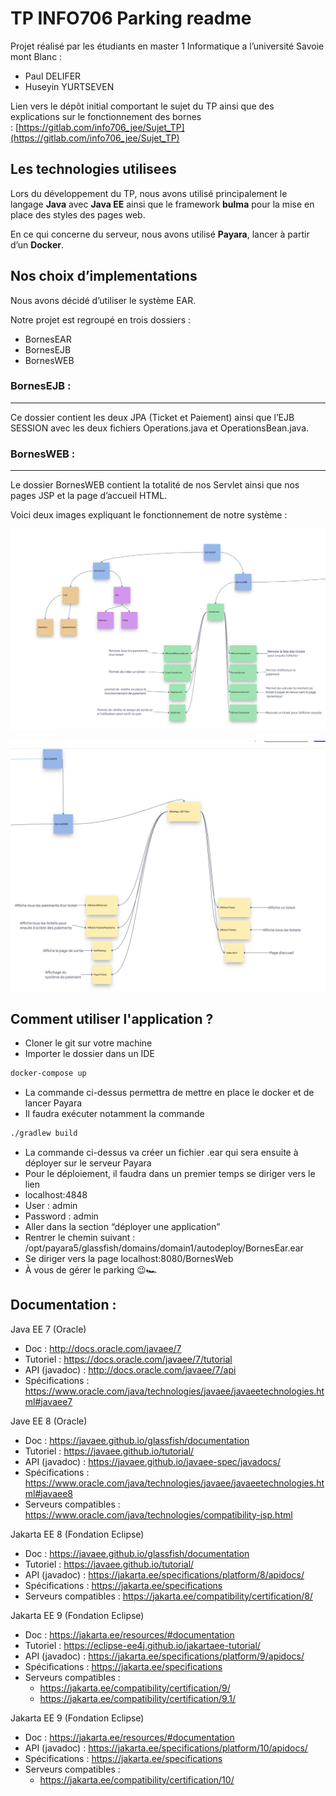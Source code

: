 # TP INFO706 Parking readme

Projet réalisé par les étudiants en master 1 Informatique a l’université Savoie mont Blanc :

- Paul DELIFER
- Huseyin YURTSEVEN

Lien vers le dépôt initial comportant le sujet du TP ainsi que des explications sur le fonctionnement des bornes : [https://gitlab.com/info706_jee/Sujet_TP](https://gitlab.com/info706_jee/Sujet_TP)

## Les technologies utilisees

Lors du développement du TP, nous avons utilisé principalement le langage **Java** avec **Java EE** ainsi que le framework **bulma** pour la mise en place des styles des pages web.

En ce qui concerne du serveur, nous avons utilisé **Payara**, lancer à partir d’un **Docker**.

## Nos choix d’implementations

Nous avons décidé d’utiliser le système EAR.

Notre projet est regroupé en trois dossiers :

- BornesEAR
- BornesEJB
- BornesWEB

### BornesEJB :

---

Ce dossier contient les deux JPA (Ticket et Paiement) ainsi que l’EJB SESSION avec les deux fichiers Operations.java et OperationsBean.java.

### BornesWEB :

---

Le dossier BornesWEB contient la totalité de nos Servlet ainsi que nos pages JSP et la page d’accueil HTML.

Voici deux images expliquant le fonctionnement de notre système : 

![Untitled](imagesREADME/first.png)

![Untitled](imagesREADME/second.png)

## Comment utiliser l'application ?

- Cloner le git sur votre machine
- Importer le dossier dans un IDE

```bash
docker-compose up
```

- La commande ci-dessus permettra de mettre en place le docker et de lancer Payara
- Il faudra exécuter notamment la commande

```bash
./gradlew build
```

- La commande ci-dessus va créer un fichier .ear qui sera ensuite à déployer sur le serveur Payara
- Pour le déploiement, il faudra dans un premier temps se diriger vers le lien
- localhost:4848
- User : admin
- Password : admin
- Aller dans la section “déployer une application”
- Rentrer le chemin suivant : /opt/payara5/glassfish/domains/domain1/autodeploy/BornesEar.ear
- Se diriger vers la page localhost:8080/BornesWeb
- À vous de gérer le parking 😉🏎

## Documentation :

Java EE 7 (Oracle)

- Doc : http://docs.oracle.com/javaee/7
- Tutoriel : https://docs.oracle.com/javaee/7/tutorial
- API (javadoc) : http://docs.oracle.com/javaee/7/api
- Spécifications : https://www.oracle.com/java/technologies/javaee/javaeetechnologies.html#javaee7

Jave EE 8 (Oracle)

- Doc : https://javaee.github.io/glassfish/documentation
- Tutoriel : https://javaee.github.io/tutorial/
- API (javadoc) : https://javaee.github.io/javaee-spec/javadocs/
- Spécifications : https://www.oracle.com/java/technologies/javaee/javaeetechnologies.html#javaee8
- Serveurs compatibles : https://www.oracle.com/java/technologies/compatibility-jsp.html

Jakarta EE 8 (Fondation Eclipse)

- Doc : https://javaee.github.io/glassfish/documentation
- Tutoriel : https://javaee.github.io/tutorial/
- API (javadoc) : https://jakarta.ee/specifications/platform/8/apidocs/
- Spécifications : https://jakarta.ee/specifications
- Serveurs compatibles : https://jakarta.ee/compatibility/certification/8/

Jakarta EE 9 (Fondation Eclipse)

- Doc : https://jakarta.ee/resources/#documentation
- Tutoriel : https://eclipse-ee4j.github.io/jakartaee-tutorial/
- API (javadoc) : https://jakarta.ee/specifications/platform/9/apidocs/
- Spécifications : https://jakarta.ee/specifications
- Serveurs compatibles :
  - https://jakarta.ee/compatibility/certification/9/
  - https://jakarta.ee/compatibility/certification/9.1/

Jakarta EE 9 (Fondation Eclipse)

- Doc : https://jakarta.ee/resources/#documentation
- API (javadoc) : https://jakarta.ee/specifications/platform/10/apidocs/
- Spécifications : https://jakarta.ee/specifications
- Serveurs compatibles :
  - https://jakarta.ee/compatibility/certification/10/